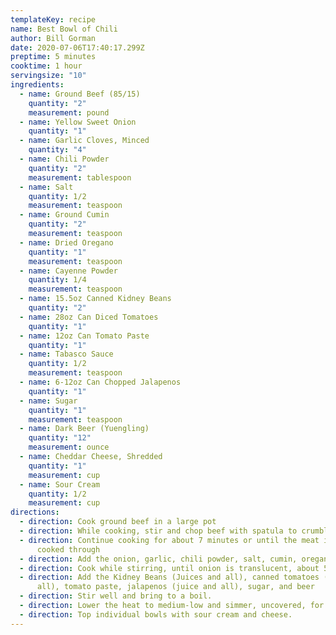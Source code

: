 ```yaml
---
templateKey: recipe
name: Best Bowl of Chili
author: Bill Gorman
date: 2020-07-06T17:40:17.299Z
preptime: 5 minutes
cooktime: 1 hour
servingsize: "10"
ingredients:
  - name: Ground Beef (85/15)
    quantity: "2"
    measurement: pound
  - name: Yellow Sweet Onion
    quantity: "1"
  - name: Garlic Cloves, Minced
    quantity: "4"
  - name: Chili Powder
    quantity: "2"
    measurement: tablespoon
  - name: Salt
    quantity: 1/2
    measurement: teaspoon
  - name: Ground Cumin
    quantity: "2"
    measurement: teaspoon
  - name: Dried Oregano
    quantity: "1"
    measurement: teaspoon
  - name: Cayenne Powder
    quantity: 1/4
    measurement: teaspoon
  - name: 15.5oz Canned Kidney Beans
    quantity: "2"
  - name: 28oz Can Diced Tomatoes
    quantity: "1"
  - name: 12oz Can Tomato Paste
    quantity: "1"
  - name: Tabasco Sauce
    quantity: 1/2
    measurement: teaspoon
  - name: 6-12oz Can Chopped Jalapenos
    quantity: "1"
  - name: Sugar
    quantity: "1"
    measurement: teaspoon
  - name: Dark Beer (Yuengling)
    quantity: "12"
    measurement: ounce
  - name: Cheddar Cheese, Shredded
    quantity: "1"
    measurement: cup
  - name: Sour Cream
    quantity: 1/2
    measurement: cup
directions:
  - direction: Cook ground beef in a large pot
  - direction: While cooking, stir and chop beef with spatula to crumble
  - direction: Continue cooking for about 7 minutes or until the meat is brown and
      cooked through
  - direction: Add the onion, garlic, chili powder, salt, cumin, oregano, cayenne, tabasco
  - direction: Cook while stirring, until onion is translucent, about 5 minutes
  - direction: Add the Kidney Beans (Juices and all), canned tomatoes (juice and
      all), tomato paste, jalapenos (juice and all), sugar, and beer
  - direction: Stir well and bring to a boil.
  - direction: Lower the heat to medium-low and simmer, uncovered, for 30 minutes
  - direction: Top individual bowls with sour cream and cheese.
---
```

